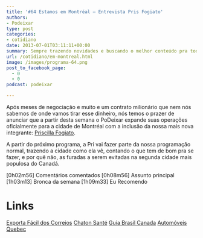 ```yaml
---
title: '#64 Estamos em Montréal – Entrevista Pris Fogiato'
authors:
- Podeixar
type: post
categories:
- cotidiano
date: 2013-07-01T03:11:11+00:00
summary: Sempre trazendo novidades e buscando o melhor conteúdo pra todo mundo, o programa de hoje conta com a presença e a introdução da nossa mais nova integrante, contando tudo o que há de bom e de furada na grande cidade de Montréal. Senhoras e senhores, com vocês, Priscilla Fogiato.
url: /cotidiano/em-montreal.html
image: /images/programa-64.png
post_to_facebook_page:
  - 0
  - 0
podcast: podeixar

---
```

Após meses de negociação e muito e um contrato milionário que nem nós sabemos de onde vamos tirar esse dinheiro, nós temos o prazer de anunciar que a partir desta semana o PoDeixar expande suas operações oficialmente para a cidade de Montréal com a inclusão da nossa mais nova integrante: <a href="https://ca.linkedin.com/pub/priscilla-fogiato/10/779/19b" target="_blank">Priscilla Fogiato</a>.

A partir do próximo programa, a Pri vai fazer parte da nossa programação normal, trazendo a cidade como ela vê, contando o que tem de bom pra se fazer, e por quê não, as furadas a serem evitadas na segunda cidade mais populosa do Canadá.

[0h02m56] Comentários comentados
[0h08m56] Assunto principal
[1h03m13] Bronca da semana
[1h09m33] Eu Recomendo

# Links

<a href="http://www2.correios.com.br/exportafacil/" target="_blank">Exporta Fácil dos Correios</a>
<a href="http://chatonsante.ca/" target="_blank">Chaton Santé</a>
<a href="http://www.guiabrasilcanada.ca/" target="_blank">Guia Brasil Canada</a>
<a href="http://automoveisquebec.com/" target="_blank">Automóveis Quebec</a>